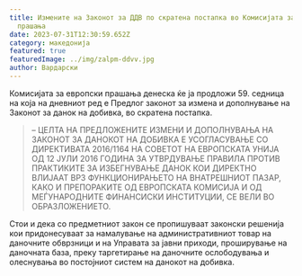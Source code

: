 ```yaml
---
title: Измените на Законот за ДДВ по скратена постапка во Комисијата за европски
  прашања
date: 2023-07-31T12:30:59.652Z
category: македонија
featured: true
featuredImage: ../img/zalpm-ddvv.jpg
author: Вардарски
---
```

<!--StartFragment-->

Комисијата за европски прашања денеска ќе ја продложи 59. седница на која на дневниот ред е Предлог законот за измена и дополнување на Законот за данок на добивка, во скратена постапка.

> – ЦЕЛТА НА ПРЕДЛОЖЕНИТЕ ИЗМЕНИ И ДОПОЛНУВАЊА НА ЗАКОНОТ ЗА ДАНОКОТ НА ДОБИВКА Е УСОГЛАСУВАЊЕ СО ДИРЕКТИВАТА 2016/1164 НА СОВЕТОТ НА ЕВРОПСКАТА УНИЈА ОД 12 ЈУЛИ 2016 ГОДИНА ЗА УТВРДУВАЊЕ ПРАВИЛА ПРОТИВ ПРАКТИКИТЕ ЗА ИЗБЕГНУВАЊЕ ДАНОК КОИ ДИРЕКТНО ВЛИЈААТ ВРЗ ФУНКЦИОНИРАЊЕТО НА ВНАТРЕШНИОТ ПАЗАР, КАКО И ПРЕПОРАКИТЕ ОД ЕВРОПСКАТА КОМИСИЈА И ОД МЕЃУНАРОДНИТЕ ФИНАНСИСКИ ИНСТИТУЦИИ, СЕ ВЕЛИ ВО ОБРАЗЛОЖЕНИЕТО.

Стои и дека со предметниот закон се пропишуваат законски решенија кои придонесуваат за намалување на административниот товар на даночните обврзници и на Управата за јавни приходи, проширување на даночната база, преку таргетирање на даночните ослободувања и олеснувања во постојниот систем на данокот на добивка.

<!--EndFragment-->